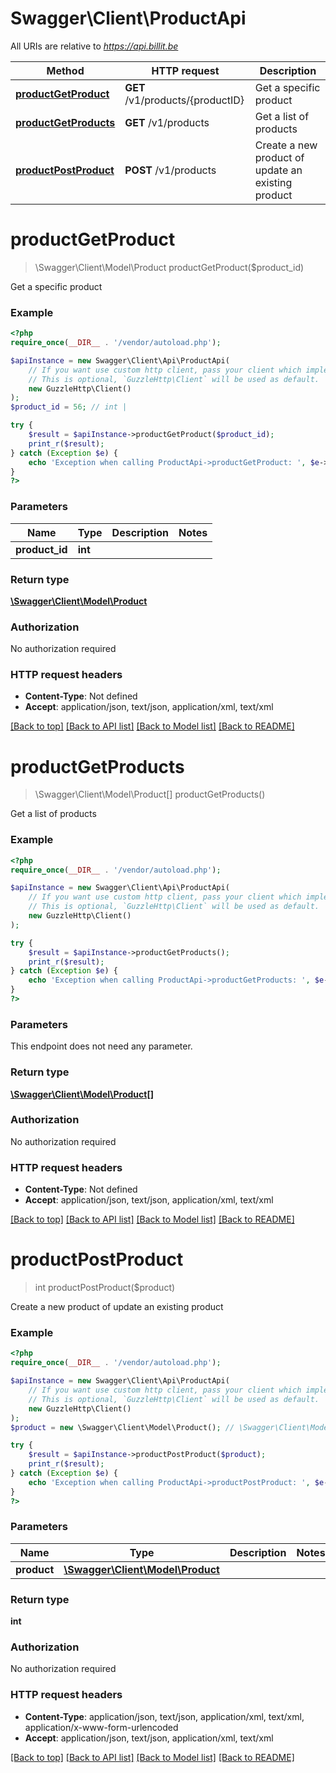 # Swagger\Client\ProductApi

All URIs are relative to *https://api.billit.be*

Method | HTTP request | Description
------------- | ------------- | -------------
[**productGetProduct**](ProductApi.md#productGetProduct) | **GET** /v1/products/{productID} | Get a specific product
[**productGetProducts**](ProductApi.md#productGetProducts) | **GET** /v1/products | Get a list of products
[**productPostProduct**](ProductApi.md#productPostProduct) | **POST** /v1/products | Create a new product of update an existing product


# **productGetProduct**
> \Swagger\Client\Model\Product productGetProduct($product_id)

Get a specific product

### Example
```php
<?php
require_once(__DIR__ . '/vendor/autoload.php');

$apiInstance = new Swagger\Client\Api\ProductApi(
    // If you want use custom http client, pass your client which implements `GuzzleHttp\ClientInterface`.
    // This is optional, `GuzzleHttp\Client` will be used as default.
    new GuzzleHttp\Client()
);
$product_id = 56; // int | 

try {
    $result = $apiInstance->productGetProduct($product_id);
    print_r($result);
} catch (Exception $e) {
    echo 'Exception when calling ProductApi->productGetProduct: ', $e->getMessage(), PHP_EOL;
}
?>
```

### Parameters

Name | Type | Description  | Notes
------------- | ------------- | ------------- | -------------
 **product_id** | **int**|  |

### Return type

[**\Swagger\Client\Model\Product**](../Model/Product.md)

### Authorization

No authorization required

### HTTP request headers

 - **Content-Type**: Not defined
 - **Accept**: application/json, text/json, application/xml, text/xml

[[Back to top]](#) [[Back to API list]](../../README.md#documentation-for-api-endpoints) [[Back to Model list]](../../README.md#documentation-for-models) [[Back to README]](../../README.md)

# **productGetProducts**
> \Swagger\Client\Model\Product[] productGetProducts()

Get a list of products

### Example
```php
<?php
require_once(__DIR__ . '/vendor/autoload.php');

$apiInstance = new Swagger\Client\Api\ProductApi(
    // If you want use custom http client, pass your client which implements `GuzzleHttp\ClientInterface`.
    // This is optional, `GuzzleHttp\Client` will be used as default.
    new GuzzleHttp\Client()
);

try {
    $result = $apiInstance->productGetProducts();
    print_r($result);
} catch (Exception $e) {
    echo 'Exception when calling ProductApi->productGetProducts: ', $e->getMessage(), PHP_EOL;
}
?>
```

### Parameters
This endpoint does not need any parameter.

### Return type

[**\Swagger\Client\Model\Product[]**](../Model/Product.md)

### Authorization

No authorization required

### HTTP request headers

 - **Content-Type**: Not defined
 - **Accept**: application/json, text/json, application/xml, text/xml

[[Back to top]](#) [[Back to API list]](../../README.md#documentation-for-api-endpoints) [[Back to Model list]](../../README.md#documentation-for-models) [[Back to README]](../../README.md)

# **productPostProduct**
> int productPostProduct($product)

Create a new product of update an existing product

### Example
```php
<?php
require_once(__DIR__ . '/vendor/autoload.php');

$apiInstance = new Swagger\Client\Api\ProductApi(
    // If you want use custom http client, pass your client which implements `GuzzleHttp\ClientInterface`.
    // This is optional, `GuzzleHttp\Client` will be used as default.
    new GuzzleHttp\Client()
);
$product = new \Swagger\Client\Model\Product(); // \Swagger\Client\Model\Product | 

try {
    $result = $apiInstance->productPostProduct($product);
    print_r($result);
} catch (Exception $e) {
    echo 'Exception when calling ProductApi->productPostProduct: ', $e->getMessage(), PHP_EOL;
}
?>
```

### Parameters

Name | Type | Description  | Notes
------------- | ------------- | ------------- | -------------
 **product** | [**\Swagger\Client\Model\Product**](../Model/Product.md)|  |

### Return type

**int**

### Authorization

No authorization required

### HTTP request headers

 - **Content-Type**: application/json, text/json, application/xml, text/xml, application/x-www-form-urlencoded
 - **Accept**: application/json, text/json, application/xml, text/xml

[[Back to top]](#) [[Back to API list]](../../README.md#documentation-for-api-endpoints) [[Back to Model list]](../../README.md#documentation-for-models) [[Back to README]](../../README.md)

